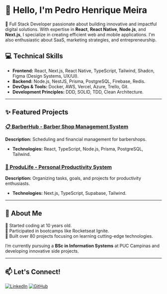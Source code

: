 # 👋 Hello, I'm Pedro Henrique Meira

🚀 Full Stack Developer passionate about building innovative and impactful digital solutions. With expertise in **React**, **React Native**, **Node.js**, and **Next.js**, I specialize in creating efficient web and mobile applications. I'm also enthusiastic about SaaS, marketing strategies, and entrepreneurship.

## 💻 Technical Skills
- **Frontend:** React, Next.js, React Native, TypeScript, Tailwind, Shadcn, Figma (Design Systems, UX/UI).
- **Backend:** Node.js, NestJS, Prisma, PostgreSQL, Firebase, Redis.
- **DevOps & Tools:** Docker, AWS, Vercel, Azure, Trello, Git.
- **Development Principles:** DDD, SOLID, TDD, Clean Architecture.

---

## ✨ Featured Projects
### [📋 BarberHub - Barber Shop Management System](https://github.com/pedromeira220/barber-app-web)
**Description:** Scheduling and financial management for barbershops.
- **Technologies:** React, TypeScript, Node.js, Prisma, PostgreSQL, Tailwind.

### [🎯 ProduLife - Personal Productivity System](https://www.instagram.com/produlife_org/)
**Description:** Organizing tasks, goals, and projects for productivity enthusiasts.
- **Technologies:** Next.js, TypeScript, Supabase, Tailwind.

---

## 📝 About Me
🔹 Started coding at 10 years old.  
🔹 Participated in bootcamps like Rocketseat Ignite.  
🔹 Built over 80 projects focusing on learning cutting-edge technologies.

I’m currently pursuing a **BSc in Information Systems** at PUC Campinas and developing innovative side projects.

---

## 📫 Let's Connect!
[![LinkedIn](https://img.shields.io/badge/LinkedIn-%230077B5.svg?style=for-the-badge&logo=linkedin&logoColor=white)](https://linkedin.com/in/pedro-meira220)
[![GitHub](https://img.shields.io/badge/GitHub-%23181717.svg?style=for-the-badge&logo=github&logoColor=white)](https://github.com/pedromeira220)
